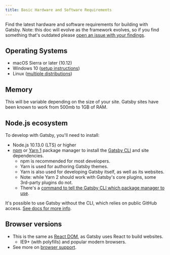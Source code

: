 ```yaml
---
title: Basic Hardware and Software Requirements
---
```


Find the latest hardware and software requirements for building with Gatsby. Note: this doc will evolve as the framework evolves, so if you find something that's outdated please [open an issue with your findings](/contributing/how-to-file-an-issue/).

## Operating Systems

- macOS Sierra or later (10.12)
- Windows 10 ([setup instructions](/docs/gatsby-on-windows/))
- Linux ([multiple distributions](/docs/gatsby-on-linux/))

## Memory

This will be variable depending on the size of your site. Gatsby sites have been known to work from 500mb to 1GB of RAM.

## Node.js ecosystem

To develop with Gatsby, you'll need to install:

- Node.js 10.13.0 (LTS) or higher
- [npm](https://www.npmjs.com/) or [Yarn 1](https://classic.yarnpkg.com/lang/en/) package manager to install the [Gatsby CLI](/docs/gatsby-cli/) and site dependencies.
  - npm is recommended for most developers.
  - Yarn is used for authoring Gatsby themes.
  - Yarn is also used for developing Gatsby itself, as well as its websites.
  - Note: while Yarn 2 should work with Gatsby's core plugins, some 3rd-party plugins do not.
  - There's a [command to tell the Gatsby CLI which package manager to use](/docs/gatsby-cli/#how-to-change-your-default-package-manager-for-your-next-project).

It's possible to use Gatsby without the CLI, which relies on public GitHub access. [See docs for more info](/docs/setting-up-gatsby-without-gatsby-new/).

## Browser versions

- This is the same as [React DOM](https://reactjs.org/docs/react-dom.html#browser-support), as Gatsby uses React to build websites.
  - IE9+ (with polyfills) and popular modern browsers.
- See more on [browser support](/docs/browser-support/).
